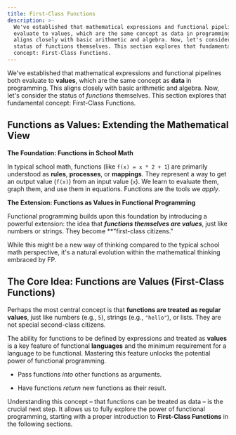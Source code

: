 ```yaml
---
title: First-Class Functions
description: >-
  We've established that mathematical expressions and functional pipelines both
  evaluate to values, which are the same concept as data in programming. This
  aligns closely with basic arithmetic and algebra. Now, let's consider the
  status of functions themselves. This section explores that fundamental
  concept: First-Class Functions.
---
```

We've established that mathematical expressions and functional pipelines both evaluate to **values**, which are the same concept as **data** in programming. This aligns closely with basic arithmetic and algebra. Now, let's consider the status of _functions_ themselves. This section explores that fundamental concept: First-Class Functions.

## Functions as Values: Extending the Mathematical View

**The Foundation: Functions in School Math**

In typical school math, functions (like `f(x) = x * 2 + 1`) are primarily understood as **rules**, **processes**, or **mappings**. They represent a way to get an output value (`f(x)`) from an input value (`x`). We learn to evaluate them, graph them, and use them in equations. Functions are the tools we _apply_.

**The Extension: Functions as Values in Functional Programming**

Functional programming builds upon this foundation by introducing a powerful extension: the idea that _**functions themselves are values**_, just like numbers or strings. They become  **"first-class citizens."

While this might be a new way of thinking compared to the typical school math perspective, it's a natural evolution within the mathematical thinking embraced by FP.

## The Core Idea: Functions are Values (First-Class Functions)

Perhaps the most central concept is that **functions are treated as regular values**, just like numbers (e.g., `5`), strings (e.g., `"hello"`), or lists. They are not special second-class citizens.

The ability for functions to be defined by expressions and treated as **values** is a key feature of functional **languages** and the minimum requirement for a language to be functional. Mastering this feature unlocks the potential power of functional programming.

-   Pass functions _into_ other functions as arguments.

-   Have functions _return_ new functions as their result.

Understanding this concept – that functions can be treated as data – is the crucial next step. It allows us to fully explore the power of functional programming, starting with a proper introduction to **First-Class Functions** in the following sections.
